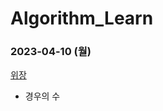 # Algorithm_Learn
### 2023-04-10 (월)
[위장](https://school.programmers.co.kr/learn/courses/30/lessons/42578)
- 경우의 수
